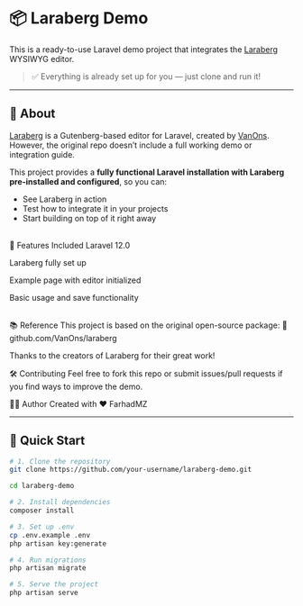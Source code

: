# 📦 Laraberg Demo

This is a ready-to-use Laravel demo project that integrates the [Laraberg](https://github.com/VanOns/laraberg) WYSIWYG editor.

> ✅ Everything is already set up for you — just clone and run it!

---

## 📌 About

[Laraberg](https://github.com/VanOns/laraberg) is a Gutenberg-based editor for Laravel, created by [VanOns](https://github.com/VanOns).  
However, the original repo doesn’t include a full working demo or integration guide.

This project provides a **fully functional Laravel installation with Laraberg pre-installed and configured**, so you can:

- See Laraberg in action
- Test how to integrate it in your projects
- Start building on top of it right away

\
🧩 Features Included
Laravel 12.0

Laraberg fully set up

Example page with editor initialized

Basic usage and save functionality

\
📚 Reference
This project is based on the original open-source package:
🔗 github.com/VanOns/laraberg

Thanks to the creators of Laraberg for their great work!

🛠 Contributing
Feel free to fork this repo or submit issues/pull requests if you find ways to improve the demo.


🧑‍💻 Author
Created with ❤️ FarhadMZ

---

## 🚀 Quick Start

```bash
# 1. Clone the repository
git clone https://github.com/your-username/laraberg-demo.git

cd laraberg-demo

# 2. Install dependencies
composer install

# 3. Set up .env
cp .env.example .env
php artisan key:generate

# 4. Run migrations
php artisan migrate

# 5. Serve the project
php artisan serve
